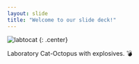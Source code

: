 ```yaml
---
layout: slide
title: "Welcome to our slide deck!"
---
```


![labtocat](https://octodex.github.com/images/labtocat.png)
{: .center}

Laboratory Cat-Octopus with explosives. :bomb:
